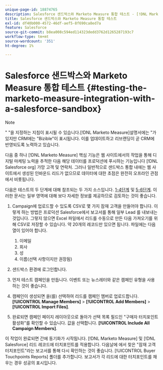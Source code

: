 ```yaml
---
unique-page-id: 18874765
description: Salesforce 샌드박스와 Marketo Measure 통합 테스트 - [!DNL Marketo Measure] - 제품 설명서
title: Salesforce 샌드박스와 Marketo Measure 통합 테스트
exl-id: df40b000-4572-46df-aef5-8f690ca8ed7a
feature: Salesforce
source-git-commit: b8ea008c594ed114323dedd3762d1265287193c7
workflow-type: tm+mt
source-wordcount: '351'
ht-degree: 1%

---
```


# Salesforce 샌드박스와 Marketo Measure 통합 테스트 {#testing-the-marketo-measure-integration-with-a-salesforce-sandbox}

>[!NOTE]
>
>&quot; &quot;을 지정하는 지침이 표시될 수 있습니다.[!DNL Marketo Measure]설명서에는 &quot;가 있지만 CRM에는 &quot;Bizible&quot;이 표시됩니다. 이를 업데이트하고 리브랜딩이 곧 CRM에 반영되도록 노력하고 있습니다.

다음 중 하나 [!DNL Marketo Measure] 핵심 기능은 웹 사이트에서의 작업을 통해 디지털 마케팅 노력을 추적한 다음 해당 데이터를 프로덕션에 푸시하는 기능입니다 [!DNL Salesforce org] 가망 고객 및 연락처. 그러나 일반적으로 샌드박스 통합 내에는 웹 사이트에서 생성된 인바운드 리드가 없으므로 데이터에 대한 초점은 완전히 오프라인 관점에서 비롯됩니다.

다음은 테스트의 두 단계에 대해 참조되는 두 가지 소스입니다. [1-4단계](https://help.salesforce.com/apex/HTViewHelpDoc?id=lead_import_wizard.htm&amp;language=en_US) 및 [5-6단계](/help/channel-tracking-and-setup/offline-channels/legacy-processes/syncing-offline-campaigns.md). 이러한 문서는 일부 영역에 대해 보다 자세한 정보를 제공하므로 검토하는 것이 좋습니다.

1. Campaign에 업로드할 수 있도록 CSV로 몇 가지 잠재 고객을 만들어야 합니다. 이렇게 하는 방법은 프로덕션 Salesforce에서 보고서를 통해 일부 Lead 를 내보내는 것입니다. 그렇지 않으면 Excel 파일에서 리드를 수동으로 만든 다음 가져오기를 위해 CSV로 저장할 수 있습니다. 약 20개의 레코드만 있으면 됩니다. 파일에는 다음 열이 있어야 합니다.

   1. 이메일
   1. 회사
   1. 성
   1. 이름(선택 사항이지만 권장됨)

1. 샌드박스 환경에 로그인합니다.
1. 먼저 테스트 캠페인을 만듭니다. 이벤트 또는 뉴스레터와 같은 캠페인 유형을 사용하는 것이 좋습니다.
1. 캠페인이 생성되면 을(를) 선택하여 리드를 캠페인 멤버로 업로드합니다. **[!UICONTROL Manage Members]** > **[!UICONTROL Add Members]** > **[!UICONTROL Import Files]**.
1. 완료되면 캠페인 페이지 레이아웃으로 돌아가 선택 목록 필드인 &quot;구매자 터치포인트 활성화&quot;를 확인할 수 있습니다. 값을 선택합니다. **[!UICONTROL Include All Campaign Members]**.

이 작업이 완료되면 간에 동기화가 시작됩니다. [!DNL Marketo Measure] 및 [!DNL Salesforce] 리드 레코드에 터치포인트를 적용합니다. 다음날에 에서 찾은 &quot;잠재 고객 터치포인트&quot;라는 보고서를 통해 다시 확인하는 것이 좋습니다. [!UICONTROL Buyer Touchpoints Reports] 폴더를 추가합니다. 보고서가 각 리드에 대한 터치포인트를 채우는 경우 성공의 표시입니다.
